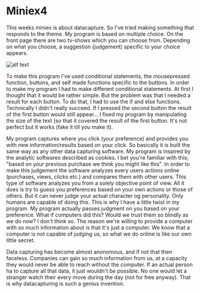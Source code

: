 # Miniex4
This weeks miniex is about datacapture. So I've tried making something that responds to the theme. My program is based on multiple choice. On the front page there are two tv-shows which you can choose from. Depending on what you choose, a suggestion (judgement) specific to your choice appears.

![alt text](minie4x.JPG)

To make this program I've used conditional statements, the mousepressed function, buttons, and self made functions specific to the buttons. In order to make my program I had to make different conditional statements. At first I thought that it would be rather simple. But the problem was that I needed a result for each button. To do that, I had to use the if and else functions. Technically I didn't really succeed. If I pressed the second button the result of the first button would still appear... I fixed my program by manipulating the size of the text (so that it covered the result of the first button. It's not perfect but it works (fake it till you make it). 

My program captures where you click (your preference) and provides you with new information/results based on your click. So basically it is built the same way as any other data capturing software. My program is inspired by the analytic softwares described as cookies. I bet you're familiar with this; "based on your previous purchase we think you might like this". In order to make this judgement the software analyzes every users actions online (purchases, views, clicks etc.) and compares them with other users. This type of software analyzes you from a solely objective point of view. All it does is try to guess you preferences based on your own actions or those of others. But it can never judge your actual character og personality. Only humans are capable of doing this. This is why I have a little twist in my program. My program actually passes judgment on you based on your preference. What if computers did this? Would we trust them so blindly as we do now? I don't think so. The reason we're willing to provide a computer with so much information about is that it's just a computer. We know that a computer is not capable of judging us, so what we do online is like our own little secret. 

Data capturing has become almost anonomous, and if not that then faceless. Companies can gain so much information from us, at a capacity they would never be able to reach without the computer. If an actual person ha to capture all that data, it just wouldn't be possible. No one would let a stranger watch their every move during the day (not for free anyway). That is why datacapturing is such a genius invention. 


